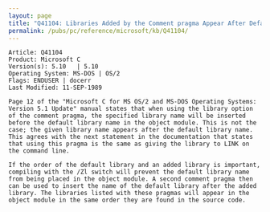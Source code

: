 ```yaml
---
layout: page
title: "Q41104: Libraries Added by the Comment pragma Appear After Default"
permalink: /pubs/pc/reference/microsoft/kb/Q41104/
---
```


	Article: Q41104
	Product: Microsoft C
	Version(s): 5.10   | 5.10
	Operating System: MS-DOS | OS/2
	Flags: ENDUSER | docerr
	Last Modified: 11-SEP-1989
	
	Page 12 of the "Microsoft C for MS OS/2 and MS-DOS Operating Systems:
	Version 5.1 Update" manual states that when using the library option
	of the comment pragma, the specified library name will be inserted
	before the default library name in the object module. This is not the
	case; the given library name appears after the default library name.
	This agrees with the next statement in the documentation that states
	that using this pragma is the same as giving the library to LINK on
	the command line.
	
	If the order of the default library and an added library is important,
	compiling with the /Zl switch will prevent the default library name
	from being placed in the object module. A second comment pragma then
	can be used to insert the name of the default library after the added
	library. The libraries listed with these pragmas will appear in the
	object module in the same order they are found in the source code.
